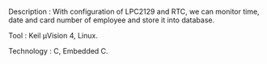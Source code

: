 Description  :  With configuration of LPC2129 and RTC, we can monitor time, date and card number of employee and store it into database.

Tool		     : Keil µVision 4, Linux.

Technology   : C, Embedded C.



